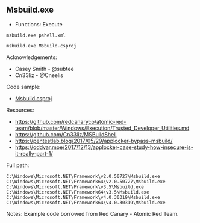 ## Msbuild.exe
  
* Functions: Execute

```
msbuild.exe pshell.xml   
    
msbuild.exe Msbuild.csproj    
```
  
Acknowledgements:
* Casey Smith - @subtee
* Cn33liz - @Cneelis
  
Code sample:
* [Msbuild.csproj](https://raw.githubusercontent.com/api0cradle/LOLBAS/master/OSBinaries/Payload/Msbuild.csproj) 

Resources:
* https://github.com/redcanaryco/atomic-red-team/blob/master/Windows/Execution/Trusted_Developer_Utilities.md
* https://github.com/Cn33liz/MSBuildShell
* https://pentestlab.blog/2017/05/29/applocker-bypass-msbuild/
* https://oddvar.moe/2017/12/13/applocker-case-study-how-insecure-is-it-really-part-1/

Full path:
```
C:\Windows\Microsoft.NET\Framework\v2.0.50727\Msbuild.exe
C:\Windows\Microsoft.NET\Framework64\v2.0.50727\Msbuild.exe
C:\Windows\Microsoft.NET\Framework\v3.5\Msbuild.exe
C:\Windows\Microsoft.NET\Framework64\v3.5\Msbuild.exe
C:\Windows\Microsoft.NET\Framework\v4.0.30319\Msbuild.exe
C:\Windows\Microsoft.NET\Framework64\v4.0.30319\Msbuild.exe
```

Notes:
Example code borrowed from Red Canary - Atomic Red Team.


 

  
